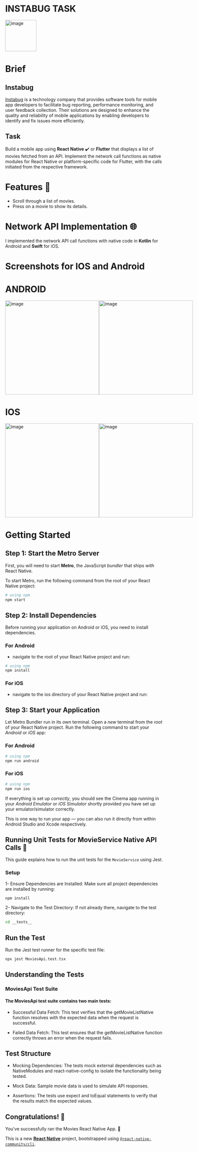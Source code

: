  <h1>INSTABUG TASK</h1><img src="https://github.com/yuze98/INSTABUG-TASK/assets/65419885/23d65a06-dece-4fd3-992f-4285d9786ac2" alt="image" width="100" height="auto">
 
# Brief

## Instabug 
[Instabug](https://www.instabug.com/) is a technology company that provides software tools for mobile app developers to facilitate bug reporting, performance monitoring, and user feedback collection. Their solutions are designed to enhance the quality and reliability of mobile applications by enabling developers to identify and fix issues more efficiently.

## Task
Build a mobile app using **React Native** ✔️ or **Flutter** that displays a list of movies fetched from an API. Implement the network call functions as native modules for React Native or platform-specific code for Flutter, with the calls initiated from the respective framework.

# Features 📱
- Scroll through a list of movies.
- Press on a movie to show its details.

# Network API Implementation 🌐
I implemented the network API call functions with native code in **Kotlin** for Android and **Swift** for iOS.

# Screenshots for IOS and Android

 <h1>ANDROID</h1>
<div style="display: flex; justify-content: space-between;">
  <img src="https://github.com/yuze98/INSTABUG-TASK/blob/main/screenshots/and1.png" alt="image" width="300" height="auto">
  <img src="https://github.com/yuze98/INSTABUG-TASK/blob/main/screenshots/and2.png" alt="image" width="300" height="auto">
</div>

<h1>IOS</h1>
<div style="display: flex; justify-content: space-between;">
  <img src="https://github.com/yuze98/INSTABUG-TASK/blob/main/screenshots/ios1.png" alt="image" width="300" height="auto">
  <img src="https://github.com/yuze98/INSTABUG-TASK/blob/main/screenshots/ios2.png" alt="image" width="300" height="auto">
</div>

# Getting Started

## Step 1: Start the Metro Server
First, you will need to start **Metro**, the JavaScript _bundler_ that ships _with_ React Native.

To start Metro, run the following command from the root of your React Native project:

```bash
# using npm
npm start
```

## Step 2: Install Dependencies

Before running your application on Android or iOS, you need to install dependencies.

### For Android

- navigate to the root of your React Native project and run:

```bash
# using npm
npm install
```

### For iOS

- navigate to the ios directory of your React Native project and run:


## Step 3: Start your Application

Let Metro Bundler run in its _own_ terminal. Open a _new_ terminal from the _root_ of your React Native project. Run the following command to start your _Android_ or _iOS_ app:

### For Android

```bash
# using npm
npm run android

```

### For iOS

```bash
# using npm
npm run ios

```

If everything is set up _correctly_, you should see the Cinema app running in your _Android Emulator_ or _iOS Simulator_ shortly provided you have set up your emulator/simulator correctly.

This is one way to run your app — you can also run it directly from within Android Studio and Xcode respectively.

## Running Unit Tests for MovieService Native API Calls 🧪
This guide explains how to run the unit tests for the `MovieService` using Jest.

### Setup
1- Ensure Dependencies are Installed: Make sure all project dependencies are installed by running:

```bash
npm install
```

2- Navigate to the Test Directory: If not already there, navigate to the test directory:

```bash
cd __tests__
```
## Run the Test
Run the Jest test runner for the specific test file:

```bash
npx jest MoviesApi.test.tsx
```
## Understanding the Tests

### MoviesApi Test Suite

#### The MoviesApi test suite contains two main tests:

- Successful Data Fetch: This test verifies that the getMovieListNative function resolves with the expected data when the request is successful.

- Failed Data Fetch: This test ensures that the getMovieListNative function correctly throws an error when the request fails.

## Test Structure

- Mocking Dependencies: The tests mock external dependencies such as NativeModules and react-native-config to isolate the functionality being tested.
 
- Mock Data: Sample movie data is used to simulate API responses.
 
- Assertions: The tests use expect and toEqual statements to verify that the results match the expected values.

## Congratulations! :tada:

You've successfully ran the Movies React Native App. :partying_face:



This is a new [**React Native**](https://reactnative.dev) project, bootstrapped using [`@react-native-community/cli`](https://github.com/react-native-community/cli).


